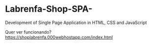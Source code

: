 # Labrenfa-Shop-SPA-
Development of Single Page Application in HTML, CSS and JavaScript

Quer ver funcionando?
https://shoplabrenfa.000webhostapp.com/index.html
